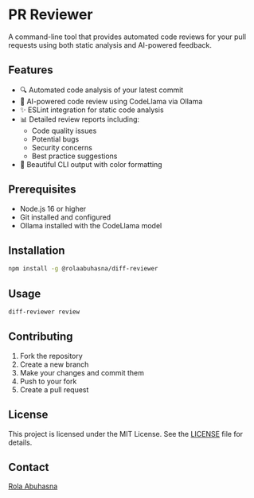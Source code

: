 # PR Reviewer

A command-line tool that provides automated code reviews for your pull requests using both static analysis and AI-powered feedback.

## Features

- 🔍 Automated code analysis of your latest commit
- 🤖 AI-powered code review using CodeLlama via Ollama
- ✨ ESLint integration for static code analysis
- 📊 Detailed review reports including:
  - Code quality issues
  - Potential bugs
  - Security concerns
  - Best practice suggestions
- 🎨 Beautiful CLI output with color formatting

## Prerequisites

- Node.js 16 or higher
- Git installed and configured
- Ollama installed with the CodeLlama model



## Installation

```bash
npm install -g @rolaabuhasna/diff-reviewer
```

## Usage

```bash
diff-reviewer review
```


## Contributing

1. Fork the repository
2. Create a new branch
3. Make your changes and commit them
4. Push to your fork
5. Create a pull request

## License

This project is licensed under the MIT License. See the [LICENSE](LICENSE) file for details.

## Contact

[Rola Abuhasna](https://github.com/RulaAbuHasna)